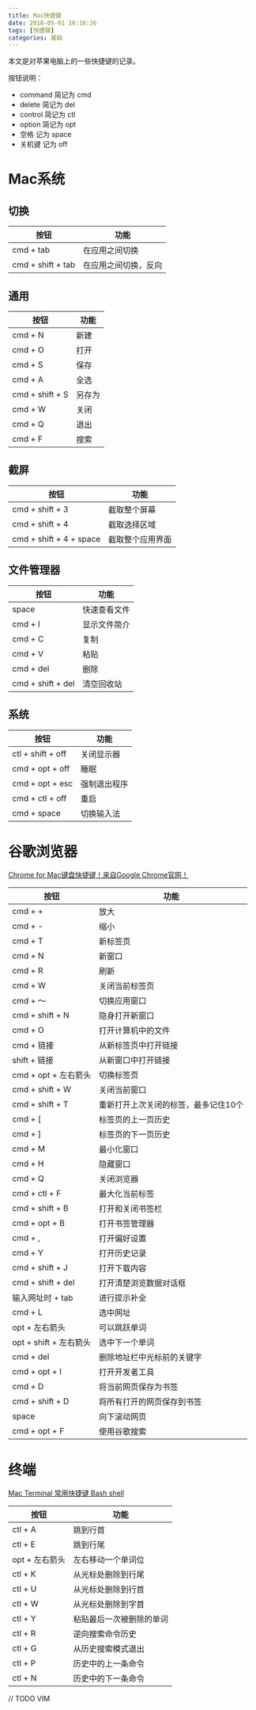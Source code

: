 ```yaml
---
title: Mac快捷键
date: 2018-05-01 16:16:26
tags: [快捷键]
categories: 基础
---
```

本文是对苹果电脑上的一些快捷键的记录。

<!-- more -->

按钮说明：
* command 简记为 cmd
* delete 简记为 del
* control 简记为 ctl
* option 简记为 opt
* 空格 记为 space
* 关机键 记为 off

#  Mac系统
## 切换
|按钮|功能|
|---|---|
|cmd + tab | 在应用之间切换 |
|cmd + shift + tab  | 在应用之间切换，反向 |

## 通用
|按钮|功能|
|---|---|
|cmd + N | 新建 |
|cmd + O | 打开 |
|cmd + S | 保存 |
|cmd + A | 全选  |
|cmd + shift + S | 另存为 |
|cmd + W | 关闭 |
|cmd + Q | 退出 |
|cmd + F | 搜索 |

## 截屏
|按钮|功能|
|---|---|
|cmd + shift + 3 | 截取整个屏幕 |
|cmd + shift + 4 | 截取选择区域 |
|cmd + shift + 4 + space | 截取整个应用界面 |

## 文件管理器
|按钮|功能|
|---|---|
|space | 快速查看文件 |
|cmd + I | 显示文件简介 |
|cmd + C | 复制 |
|cmd + V | 粘贴 |
|cmd + del | 删除 |
|cmd + shift + del | 清空回收站 |

## 系统
|按钮|功能|
|---|---|
|ctl + shift + off| 关闭显示器|
|cmd + opt + off| 睡眠|
|cmd + opt + esc| 强制退出程序|
|cmd + ctl + off| 重启|
|cmd + space | 切换输入法|

# 谷歌浏览器
[Chrome for Mac键盘快捷键！来自Google Chrome官网！](https://blog.csdn.net/duanyipeng/article/details/8637391)

|按钮|功能|
|---|---|
|cmd + +| 放大|
|cmd + -| 缩小|
|cmd + T| 新标签页|
|cmd + N| 新窗口|
|cmd + R| 刷新|
|cmd + W| 关闭当前标签页|
|cmd + ～| 切换应用窗口|
|cmd + shift + N| 隐身打开新窗口|
|cmd + O| 打开计算机中的文件|
|cmd + 链接| 从新标签页中打开链接|
|shift + 链接| 从新窗口中打开链接|
|cmd + opt + 左右箭头| 切换标签页|
|cmd + shift + W| 关闭当前窗口|
|cmd + shift + T| 重新打开上次关闭的标签，最多记住10个|
|cmd + [| 标签页的上一页历史 |
|cmd + ]| 标签页的下一页历史 |
|cmd + M| 最小化窗口|
|cmd + H| 隐藏窗口|
|cmd + Q| 关闭浏览器|
|cmd + ctl + F| 最大化当前标签|
|cmd + shift + B| 打开和关闭书签栏|
|cmd + opt + B| 打开书签管理器|
|cmd + ,| 打开偏好设置|
|cmd + Y| 打开历史记录|
|cmd + shift + J| 打开下载内容|
|cmd + shift + del| 打开清楚浏览数据对话框|
|输入网址时 + tab| 进行提示补全|
|cmd + L| 选中网址|
|opt + 左右箭头| 可以跳跃单词|
|opt + shift + 左右箭头| 选中下一个单词|
|cmd + del| 删除地址栏中光标前的关键字|
|cmd + opt + I|打开开发者工具|
|cmd + D| 将当前网页保存为书签|
|cmd + shift + D| 将所有打开的网页保存到书签|
|space | 向下滚动网页|
|cmd + opt + F| 使用谷歌搜索|

# 终端
[Mac Terminal 常用快捷键 Bash shell](http://www.etwiki.cn/mac-os/bash-shell.html)

|按钮|功能|
|---|---|
|ctl + A| 跳到行首|
|ctl + E| 跳到行尾|
|opt + 左右箭头| 左右移动一个单词位|
|ctl + K| 从光标处删除到行尾|
|ctl + U| 从光标处删除到行首|
|ctl + W| 从光标处删除到字首|
|ctl + Y| 粘贴最后一次被删除的单词|
|ctl + R| 逆向搜索命令历史|
|ctl + G| 从历史搜索模式退出|
|ctl + P| 历史中的上一条命令|
|ctl + N| 历史中的下一条命令|

// TODO VIM
